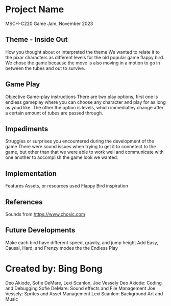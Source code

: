 # Project Name
MSCH-C220 Game Jam, November 2023

## Theme - Inside Out
How you thought about or interpreted the theme
We wanted to relate it to the pixar characters as different levels for the old popular game flappy bird. We chose the game because the move is also moving in a motion to go in between the tubes and out to survive.

## Game Play
Objective
Game-play instructions
There are two play options, first one is endless gameplay where you can choose any character and play for as long as youd like. The other the option is levels, which immediatley change after a certain amount of tubes are passed through.

## Impediments
Struggles or surprises you encountered during the development of the game
There were sound issues when trying to get it to connetect to the game, but other than that we were able to work well and communicate with one another to accomplish the game look we wanted.

## Implementation
Features
Assets, or resources used
Flappy Bird inspiration

## References

Sounds from https://www.chosic.com

## Future Developments

Make each bird have different speed, gravity, and jump height
Add Easy, Causal, Hard, and Frenzy modes the the Endless Play

# Created by: Bing Bong
Deo Akiode, Sofie DeMare, Lexi Scanlon, Joe Vessely
Deo Akiode: Coding and Debugging
Sofie DeMare: Sound effects and File Management
Joe Vessely: Sprites and Asset Management
Lexi Scanlon: Background Art and Music

